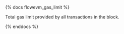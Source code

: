 {% docs flowevm_gas_limit %}

Total gas limit provided by all transactions in the block.

{% enddocs %}